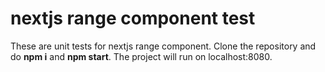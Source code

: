 # nextjs range component test

These are unit tests for nextjs range component. Clone the repository and do **npm i** and **npm start**. The project will run on localhost:8080.
